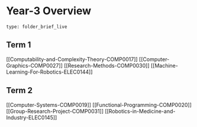 # Year-3 Overview
 
```ccard
type: folder_brief_live
```
 
## Term 1
[[Computability-and-Complexity-Theory-COMP0017]]
[[Computer-Graphics-COMP0027]]
[[Research-Methods-COMP0030]]
[[Machine-Learning-For-Robotics-ELEC0144]]

## Term 2
[[Computer-Systems-COMP0019]]
[[Functional-Programming-COMP0020]]
[[Group-Research-Project-COMP0031]]
[[Robotics-in-Medicine-and-Industry-ELEC0145]]

